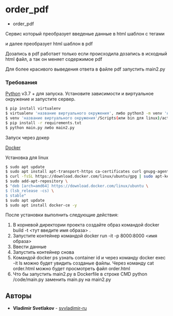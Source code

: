 # order_pdf

* order_pdf

Сервис который преобразует введеные данные в html шаблон с тегами <p> и далее преобразует html шаблон в pdf
  
Дозапись в pdf работает только если происходила дозапись в исходный html файл, а так он меняет содержимое pdf

Для более красивого выведения ответа в файле pdf запустить main2.py

### Требования


[Python](https://www.python.org/downloads/) v3.7 +  для запуска.
Установите зависимости и виртуальное окружение и запустите сервер.

```sh
$ pip install virtualenv
$ virtualenv 'название виртуального окружения', либо python3 -m venv 'название виртуального окружения'
$ venv 'название виртуального окружения'/Scripts(или bin для linux)/activate
$ pip install -r requirements.txt
$ python main.py либо main2.py
```

Запуск через докер

[Docker](https://www.docker.com/)

Установка для linux
```sh
$ sudo apt update
$ sudo apt install apt-transport-https ca-certificates curl gnupg-agent software-properties-common -y
$ curl -fsSL https://download.docker.com/linux/ubuntu/gpg | sudo apt-key add -
$ sudo add-apt-repository \
$ "deb [arch=amd64] https://download.docker.com/linux/ubuntu \
$ (lsb_release -cs) \
$ stable"
$ sudo apt update
$ sudo apt install docker-ce -y
```
После установки выполнить следующие действия:
1. В корневой директории проекта создайте образ командой docker build -t <тут введите имя образа> .
2. Запустите контейнер командой docker run -it -p 8000:8000 <имя образа>
3. Ввести данные
4. Запустить контейнер снова
5. Командой docker ps узнать container id и через команду docker exec -it <container id> ls можно будет увидить созданые файлы. Через команду cat order.html можно будет просмотреть файл order.html
6. Что бы запустить main2.py в Dockerfile в строке CMD python /code/main.py заменить main.py на main2.py



## Авторы

* **Vladimir Svetlakov** - [svvladimir-ru](https://github.com/svvladimir-ru)

